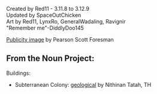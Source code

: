 Created by Red11 - 3.11.8 to 3.12.9    
Updated by SpaceOutChicken    
Art by Red11, LynxRo, GeneralWadaling, Ravignir    
"Remember me"-DiddlyDoo145

[Publicity image](https://commons.wikimedia.org/wiki/File:Zeppelin_(PSF).png) by Pearson Scott Foresman

## From the Noun Project:

Buildings:
* Subterranean Colony: [geological](https://thenounproject.com/term/geological/2631469/) by Nithinan Tatah, TH